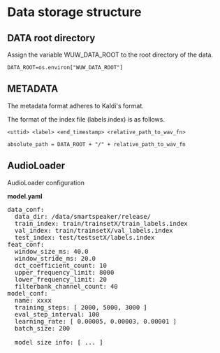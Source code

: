 # Data storage structure

## DATA root directory
Assign the variable WUW_DATA_ROOT to the root directory of the data.

`DATA_ROOT=os.environ["WUW_DATA_ROOT"]`

## METADATA

The metadata format adheres to Kaldi's format.

The format of the index file (labels.index) is as follows.

`<uttid> <label> <end_timestamp> <relative_path_to_wav_fn>`

`absolute_path = DATA_ROOT + "/" + relative_path_to_wav_fn`

## AudioLoader

AudioLoader configuration

**model.yaml**
<pre>
data_conf:
  data_dir: /data/smartspeaker/release/
  train_index: train/trainsetX/train_labels.index
  val_index: train/trainsetX/val_labels.index
  test_index: test/testsetX/labels.index
feat_conf:
  window_size_ms: 40.0
  window_stride_ms: 20.0
  dct_coefficient_count: 10
  upper_frequency_limit: 8000
  lower_frequency_limit: 20
  filterbank_channel_count: 40
model_conf:
  name: xxxx
  training_steps: [ 2000, 5000, 3000 ]
  eval_step_interval: 100
  learning_rate: [ 0.00005, 0.00003, 0.00001 ]
  batch_size: 200
  
  model_size_info: [ ... ]
</pre>
  





